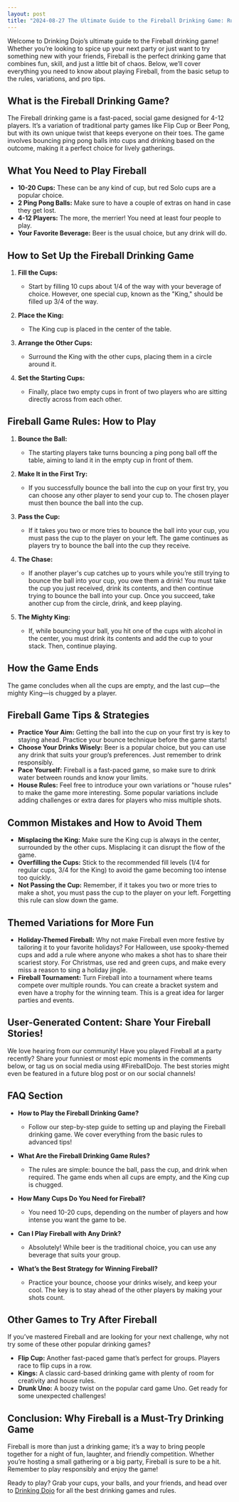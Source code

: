 ```yaml
---
layout: post
title: "2024-08-27 The Ultimate Guide to the Fireball Drinking Game: Rules, Setup, and Tips"
---
```


Welcome to Drinking Dojo’s ultimate guide to the Fireball drinking game! Whether you’re looking to spice up your next party or just want to try something new with your friends, Fireball is the perfect drinking game that combines fun, skill, and just a little bit of chaos. Below, we’ll cover everything you need to know about playing Fireball, from the basic setup to the rules, variations, and pro tips.

## What is the Fireball Drinking Game?

The Fireball drinking game is a fast-paced, social game designed for 4-12 players. It’s a variation of traditional party games like Flip Cup or Beer Pong, but with its own unique twist that keeps everyone on their toes. The game involves bouncing ping pong balls into cups and drinking based on the outcome, making it a perfect choice for lively gatherings.

## What You Need to Play Fireball

- **10-20 Cups:** These can be any kind of cup, but red Solo cups are a popular choice.
- **2 Ping Pong Balls:** Make sure to have a couple of extras on hand in case they get lost.
- **4-12 Players:** The more, the merrier! You need at least four people to play.
- **Your Favorite Beverage:** Beer is the usual choice, but any drink will do.

## How to Set Up the Fireball Drinking Game

1. **Fill the Cups:**
   - Start by filling 10 cups about 1/4 of the way with your beverage of choice. However, one special cup, known as the "King," should be filled up 3/4 of the way.

2. **Place the King:**
   - The King cup is placed in the center of the table.

3. **Arrange the Other Cups:**
   - Surround the King with the other cups, placing them in a circle around it.

4. **Set the Starting Cups:**
   - Finally, place two empty cups in front of two players who are sitting directly across from each other.

## Fireball Game Rules: How to Play

1. **Bounce the Ball:**
   - The starting players take turns bouncing a ping pong ball off the table, aiming to land it in the empty cup in front of them.

2. **Make It in the First Try:**
   - If you successfully bounce the ball into the cup on your first try, you can choose any other player to send your cup to. The chosen player must then bounce the ball into the cup.

3. **Pass the Cup:**
   - If it takes you two or more tries to bounce the ball into your cup, you must pass the cup to the player on your left. The game continues as players try to bounce the ball into the cup they receive.

4. **The Chase:**
   - If another player's cup catches up to yours while you’re still trying to bounce the ball into your cup, you owe them a drink! You must take the cup you just received, drink its contents, and then continue trying to bounce the ball into your cup. Once you succeed, take another cup from the circle, drink, and keep playing.

5. **The Mighty King:**
   - If, while bouncing your ball, you hit one of the cups with alcohol in the center, you must drink its contents and add the cup to your stack. Then, continue playing.

## How the Game Ends

The game concludes when all the cups are empty, and the last cup—the mighty King—is chugged by a player.

## Fireball Game Tips & Strategies

- **Practice Your Aim:** Getting the ball into the cup on your first try is key to staying ahead. Practice your bounce technique before the game starts!
- **Choose Your Drinks Wisely:** Beer is a popular choice, but you can use any drink that suits your group’s preferences. Just remember to drink responsibly.
- **Pace Yourself:** Fireball is a fast-paced game, so make sure to drink water between rounds and know your limits.
- **House Rules:** Feel free to introduce your own variations or "house rules" to make the game more interesting. Some popular variations include adding challenges or extra dares for players who miss multiple shots.

## Common Mistakes and How to Avoid Them

- **Misplacing the King:** Make sure the King cup is always in the center, surrounded by the other cups. Misplacing it can disrupt the flow of the game.
- **Overfilling the Cups:** Stick to the recommended fill levels (1/4 for regular cups, 3/4 for the King) to avoid the game becoming too intense too quickly.
- **Not Passing the Cup:** Remember, if it takes you two or more tries to make a shot, you must pass the cup to the player on your left. Forgetting this rule can slow down the game.

## Themed Variations for More Fun

- **Holiday-Themed Fireball:** Why not make Fireball even more festive by tailoring it to your favorite holidays? For Halloween, use spooky-themed cups and add a rule where anyone who makes a shot has to share their scariest story. For Christmas, use red and green cups, and make every miss a reason to sing a holiday jingle.
- **Fireball Tournament:** Turn Fireball into a tournament where teams compete over multiple rounds. You can create a bracket system and even have a trophy for the winning team. This is a great idea for larger parties and events.

## User-Generated Content: Share Your Fireball Stories!

We love hearing from our community! Have you played Fireball at a party recently? Share your funniest or most epic moments in the comments below, or tag us on social media using #FireballDojo. The best stories might even be featured in a future blog post or on our social channels!

## FAQ Section

- **How to Play the Fireball Drinking Game?**
   - Follow our step-by-step guide to setting up and playing the Fireball drinking game. We cover everything from the basic rules to advanced tips!

- **What Are the Fireball Drinking Game Rules?**
   - The rules are simple: bounce the ball, pass the cup, and drink when required. The game ends when all cups are empty, and the King cup is chugged.

- **How Many Cups Do You Need for Fireball?**
   - You need 10-20 cups, depending on the number of players and how intense you want the game to be.

- **Can I Play Fireball with Any Drink?**
   - Absolutely! While beer is the traditional choice, you can use any beverage that suits your group.

- **What’s the Best Strategy for Winning Fireball?**
   - Practice your bounce, choose your drinks wisely, and keep your cool. The key is to stay ahead of the other players by making your shots count.

## Other Games to Try After Fireball

If you’ve mastered Fireball and are looking for your next challenge, why not try some of these other popular drinking games?

- **Flip Cup:** Another fast-paced game that’s perfect for groups. Players race to flip cups in a row.
- **Kings:** A classic card-based drinking game with plenty of room for creativity and house rules.
- **Drunk Uno:** A boozy twist on the popular card game Uno. Get ready for some unexpected challenges!

## Conclusion: Why Fireball is a Must-Try Drinking Game

Fireball is more than just a drinking game; it’s a way to bring people together for a night of fun, laughter, and friendly competition. Whether you’re hosting a small gathering or a big party, Fireball is sure to be a hit. Remember to play responsibly and enjoy the game!

Ready to play? Grab your cups, your balls, and your friends, and head over to [Drinking Dojo](https://drinkingdojo.com/articles/fireball) for all the best drinking games and rules.